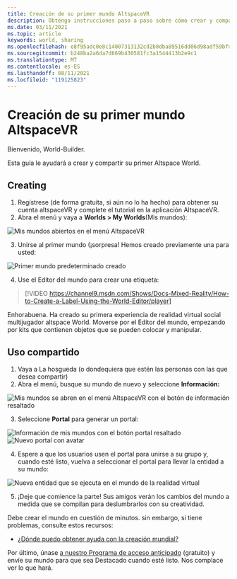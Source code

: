 ```yaml
---
title: Creación de su primer mundo AltspaceVR
description: Obtenga instrucciones paso a paso sobre cómo crear y compartir sus mundos AltspaceVR con el mundo.
ms.date: 03/11/2021
ms.topic: article
keywords: world, sharing
ms.openlocfilehash: e8f95adc0e8c14007313132cd2b0dba89516dd06d98adf59bfd62a00dd3dadee
ms.sourcegitcommit: b248ba2a6da7d669b430581fc3a1544413b2e9c1
ms.translationtype: MT
ms.contentlocale: es-ES
ms.lasthandoff: 08/11/2021
ms.locfileid: "119125823"
---
```

# <a name="creating-your-first-altspacevr-world"></a>Creación de su primer mundo AltspaceVR

Bienvenido, World-Builder.

Esta guía le ayudará a crear y compartir su primer Altspace World.

## <a name="creating"></a>Creating

1. Regístrese (de forma gratuita, si aún no lo ha hecho) para obtener su cuenta altspaceVR y complete el tutorial en la aplicación AltspaceVR.
2. Abra el menú y vaya a **Worlds > My Worlds**(Mis mundos):

![Mis mundos abiertos en el menú AltspaceVR](images/world-building-img-01.png)

3. Unirse al primer mundo (¡sorpresa! Hemos creado previamente una para usted:

![Primer mundo predeterminado creado](images/world-building-img-02.png)

4. Use el Editor del mundo para crear una etiqueta:

> [!VIDEO https://channel9.msdn.com/Shows/Docs-Mixed-Reality/How-to-Create-a-Label-Using-the-World-Editor/player]

Enhorabuena. Ha creado su primera experiencia de realidad virtual social multijugador altspace World. Moverse por el Editor del mundo, empezando por kits que contienen objetos que se pueden colocar y manipular.

## <a name="sharing"></a>Uso compartido

1. Vaya a La hosgueda (o dondequiera que estén las personas con las que desea compartir)
2. Abra el menú, busque su mundo de nuevo y seleccione **Información:**

![Mis mundos se abren en el menú AltspaceVR con el botón de información resaltado](images/world-building-img-03.png)

3. Seleccione **Portal** para generar un portal:

![Información de mis mundos con el botón portal resaltado ](images/world-building-img-04.png)
 ![ Nuevo portal con avatar](images/world-building-img-05.png)

4. Espere a que los usuarios usen el portal para unirse a su grupo y, cuando esté listo, vuelva a seleccionar el portal para llevar la entidad a su mundo:

![Nueva entidad que se ejecuta en el mundo de la realidad virtual](images/world-building-img-06.png)

5. ¡Deje que comience la parte! Sus amigos verán los cambios del mundo a medida que se compilan para deslumbrarlos con su creatividad.

Debe crear el mundo en cuestión de minutos. sin embargo, si tiene problemas, consulte estos recursos:
* [¿Dónde puedo obtener ayuda con la creación mundial?](getting-help.md)

Por último, únase [a nuestro Programa de acceso anticipado](early-access.md) (gratuito) y envíe su mundo para que sea Destacado cuando esté listo. Nos complace ver lo que hará.
